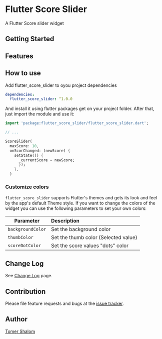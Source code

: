 # Flutter Score Slider

A Flutter Score slider widget

## Getting Started

## Features

## How to use

Add flutter_score_slider to oyou project dependencies
```yaml
dependencies:
  flutter_score_slider: ^1.0.0
```

And install it using flutter packages get on your project folder. After that, just import the module and use it:

```dart
import 'package:flutter_score_slider/flutter_score_slider.dart';

// ...

ScoreSlider(
  maxScore: 10,
  onScorChanged: (newScore) {
    setState(() {
      _currentScore = newScore;
      });
    },
  )
```

### Customize colors
`flutter_score_slider` supports Flutter's themes and gets its look and feel by the app's default Theme style.
If you want to change the colors of the widget you can use the following parameters to set your own colors:

| Parameter  | Description  |
|--------------------|:----|
| `backgroundColor` | Set the background color |
| `thumbColor` | Set the thumb color (Selected value) |
| `scoreDotColor` | Set the score values "dots" color|

## Change Log
See [Change Log](./CHANGELOG.md) page.


## Contribution
Please file feature requests and bugs at the [issue tracker](https://github.com/applitom/flutter_score_slider/issues).

## Author
[Tomer Shalom](http://applitom.com)